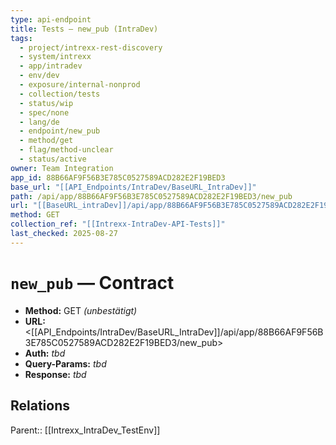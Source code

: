 ```yaml
---
type: api-endpoint
title: Tests — new_pub (IntraDev)
tags:
  - project/intrexx-rest-discovery
  - system/intrexx
  - app/intradev
  - env/dev
  - exposure/internal-nonprod
  - collection/tests
  - status/wip
  - spec/none
  - lang/de
  - endpoint/new_pub
  - method/get
  - flag/method-unclear
  - status/active
owner: Team Integration
app_id: 88B66AF9F56B3E785C0527589ACD282E2F19BED3
base_url: "[[API_Endpoints/IntraDev/BaseURL_IntraDev]]"
path: /api/app/88B66AF9F56B3E785C0527589ACD282E2F19BED3/new_pub
url: "[[BaseURL_intraDev]]/api/app/88B66AF9F56B3E785C0527589ACD282E2F19BED3/new_pub"
method: GET
collection_ref: "[[Intrexx-IntraDev-API-Tests]]"
last_checked: 2025-08-27
---
```


# `new_pub` — Contract
- **Method:** GET *(unbestätigt)*
- **URL:** <[[API_Endpoints/IntraDev/BaseURL_IntraDev]]/api/app/88B66AF9F56B3E785C0527589ACD282E2F19BED3/new_pub>
- **Auth:** _tbd_
- **Query-Params:** _tbd_
- **Response:** _tbd_

## Relations
Parent:: [[Intrexx_IntraDev_TestEnv]]
